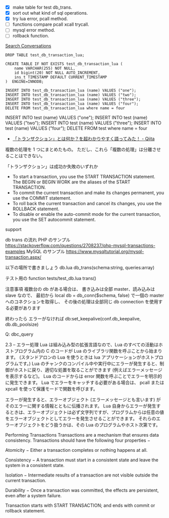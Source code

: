 - [x] make table for test db_trans.
- [x] sort out what kind of sql operations.
- [x] try lua error, pcall method.
- [ ] functions compare pcall xcall trycall.
- [ ] mysql error method.
- [ ] rollback function.

[Search Conversations](https://groups.google.com/g/openresty/search?q=mysql%20transaction)

```
DROP TABLE test_db_transaction_lua;

CREATE TABLE IF NOT EXISTS test_db_transaction_lua (
    name VARCHAR(255) NOT NULL,
    id bigint(20) NOT NULL AUTO_INCREMENT,
    ins_t TIMESTAMP DEFAULT CURRENT_TIMESTAMP
)  ENGINE=INNODB;

INSERT INTO test_db_transaction_lua (name) VALUES ("one");
INSERT INTO test_db_transaction_lua (name) VALUES ("two");
INSERT INTO test_db_transaction_lua (name) VALUES ("three");
INSERT INTO test_db_transaction_lua (name) VALUES ("four");
DELETE FROM test_db_transaction_lua where name = four

```

INSERT INTO test (name) VALUES ("one");
INSERT INTO test (name) VALUES ("two");
INSERT INTO test (name) VALUES ("three");
INSERT INTO test (name) VALUES ("four");
DELETE FROM test where name = four

<!-- - [ ] -->

- [「トランザクション」とは何か？を超わかりやすく語ってみた！ - Qiita](https://qiita.com/zd6ir7/items/6568b6c3efc5d6a13865)

複数の処理を 1 つにまとめたもの。
ただし、これら「複数の処理」は分離させることはできない。

「トランザクション」は成功か失敗のいずれか

- To start a transaction, you use the START TRANSACTION statement. The BEGIN or BEGIN WORK are the aliases of the START TRANSACTION.
- To commit the current transaction and make its changes permanent, you use the COMMIT statement.
- To roll back the current transaction and cancel its changes, you use the ROLLBACK statement.
- To disable or enable the auto-commit mode for the current transaction, you use the SET autocommit statement.

support

db trans の流れ
PHP のサンプル
https://stackoverflow.com/questions/2708237/php-mysql-transactions-examples
MySQL のサンプル
https://www.mysqltutorial.org/mysql-transaction.aspx/

以下の場所で書きましょう
db.lua
db_trans(schema:string, queries:array)

テスト用の function
tests/test_db.lua
trans()

注意事項
複数台の db がある場合は、
書き込みは全部 master、読み込みは slave
なので、
最初から
local db = db_conn($schema, false)
で一個の master へのコネクションを取得し、
その後の処理は全部同じ db connection を使用する必要があります

終わったら
エラーがなければ db:set_keepalive(conf.db_keepalive, db.db_poolsize)

Q: dbc_query

2.3 – エラー処理
Lua は組み込み型の拡張言語なので、Lua のすべての活動はホストプログラム内の C のコードが Lua のライブラリ関数を呼ぶことから始まります。 (スタンドアロンの Lua を使うときは lua アプリケーションがホストプログラムです。) Lua のチャンクのコンパイル中や実行中にエラーが発生すると、制御がホストに戻り、適切な処置を取ることができます (例えばエラーメッセージを表示するなど)。
Lua のコードからは error 関数を呼ぶことでエラーを明示的に発生できます。 Lua でエラーをキャッチする必要がある場合は、 pcall または xpcall を使って保護モードで関数を呼びます。

エラーが発生すると、エラーオブジェクト (エラーメッセージとも言います) がそのエラーに関する情報とともに伝播されます。 Lua 自身からエラーが発生するときは、エラーオブジェクトは必ず文字列ですが、プログラムからは任意の値をエラーオブジェクトとしてエラーを発生させることができます。 それらのエラーオブジェクトをどう扱うかは、その Lua のプログラムやホスト次第です。

Performing Transactions
Transactions are a mechanism that ensures data consistency. Transactions should have the following four properties −

Atomicity − Either a transaction completes or nothing happens at all.

Consistency − A transaction must start in a consistent state and leave the system in a consistent state.

Isolation − Intermediate results of a transaction are not visible outside the current transaction.

Durability − Once a transaction was committed, the effects are persistent, even after a system failure.

Transaction starts with START TRANSACTION; and ends with commit or rollback statement.
